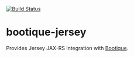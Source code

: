 [![Build Status](https://travis-ci.org/bootique/bootique-jersey.svg)](https://travis-ci.org/bootique/bootique-jersey)

# bootique-jersey
Provides Jersey JAX-RS integration with [Bootique](http://bootique.io).
